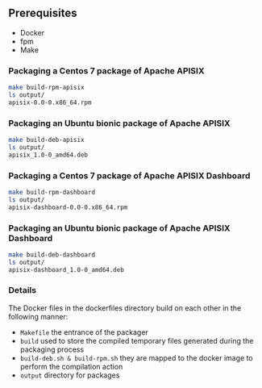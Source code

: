 ## Prerequisites

- Docker
- fpm
- Make

### Packaging a Centos 7 package of Apache APISIX

```sh
make build-rpm-apisix
ls output/
apisix-0.0-0.x86_64.rpm
```

### Packaging an Ubuntu bionic package of Apache APISIX

```sh
make build-deb-apisix
ls output/
apisix_1.0-0_amd64.deb
```

### Packaging a Centos 7 package of Apache APISIX Dashboard

```sh
make build-rpm-dashboard
ls output/
apisix-dashboard-0.0-0.x86_64.rpm
```

### Packaging an Ubuntu bionic package of Apache APISIX Dashboard

```sh
make build-deb-dashboard
ls output/
apisix-dashboard_1.0-0_amd64.deb
```

### Details

The Docker files in the dockerfiles directory build on each other in the following manner:

- `Makefile` the entrance of the packager
- `build` used to store the compiled temporary files generated during the packaging process
- `build-deb.sh & build-rpm.sh` they are mapped to the docker image to perform the compilation action
- `output` directory for packages 